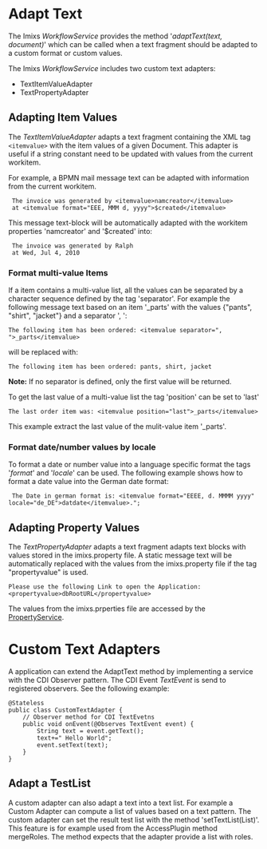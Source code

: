 # Adapt Text

The Imixs _WorkflowService_ provides the method '_adaptText(text, document)_' which can be called when a text fragment should be adapted to a custom format or custom values.

The Imixs _WorkflowService_ includes two custom text adapters:

 * TextItemValueAdapter 
 * TextPropertyAdapter
 

## Adapting Item Values
The _TextItemValueAdapter_ adapts a text fragment containing the XML tag `<itemvalue>` with the item values of a given Document. This adapter is useful if a string constant need to be updated with values from the current workitem. 

For example, a BPMN mail message text can be adapted with information from the current workitem. 

     The invoice was generated by <itemvalue>namcreator</itemvalue> 
     at <itemvalue format="EEE, MMM d, yyyy">$created</itemvalue>
 
This message text-block will be automatically adapted with the workitem properties 'namcreator' and '$created' into:
 
     The invoice was generated by Ralph 
     at Wed, Jul 4, 2010

 
### Format multi-value Items
If a item contains a multi-value list, all the values can be separated by a character sequence defined by the tag 'separator'. 
For example the following message text based on an item '_parts' with the values {"pants", "shirt", "jacket"} and a separator ', ': 
 
    The following item has been ordered: <itemvalue separator=", ">_parts</itemvalue>
 
will be replaced with:
 
    The following item has been ordered: pants, shirt, jacket
    
**Note:** If no separator is defined, only the first value will be returned. 

To get the last value of a multi-value list the tag 'position' can be set to 'last'

    The last order item was: <itemvalue position="last">_parts</itemvalue>

This example extract the last value of the mulit-value item  '_parts'. 

### Format date/number values by locale
To format a date or number value into a language specific format the tags '_format_' and '_locale_' can be used. The following example shows how to format a date value into the German date format:
 
	 The Date in german format is: <itemvalue format="EEEE, d. MMMM yyyy" locale="de_DE">datdate</itemvalue>.";

	
## Adapting Property Values
The _TextPropertyAdapter_ adapts a text fragment adapts text blocks with values stored in the imixs.property file.
A static message text will be automatically replaced with the values ​​from the imixs.property file if the tag "propertyvalue" is used.
 
    Please use the following Link to open the Application: 
    <propertyvalue>dbRootURL</propertyvalue>
 
The values from the imixs.prperties file are accessed by the [PropertyService](../propertyservice.html). 
 
 
# Custom Text Adapters

A application can extend the AdaptText method by implementing a service with the CDI Observer pattern. The CDI Event _TextEvent_ is send to registered observers. See the following example:


	@Stateless
	public class CustomTextAdapter {
		// Observer method for CDI TextEvetns
		public void onEvent(@Observes TextEvent event) {
			String text = event.getText();
			text+=" Hello World";
			event.setText(text);
		}
	}

## Adapt a TestList

A custom adapter can also adapt a text into a text list. For example a Custom Adapter can compute a list of values based on a text pattern. The custom adapter can set the result test list with the method 'setTextList(List<String>)'. This feature is for example used from the AccessPlugin method mergeRoles. The method expects that the adapter provide a list with roles.
